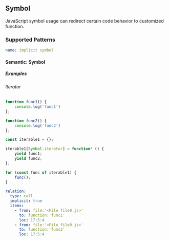 ## Symbol

JavaScript symbol usage can redirect certain code behavior to customized function.

### Supported Patterns

```yaml
name: implicit symbol
```

#### Semantic: Symbol

##### Examples

###### Iterator

```js
function func1() {
    console.log('func1')
};

function func2() {
    console.log('func2')
};

const iterable1 = {};

iterable1[Symbol.iterator] = function* () {
    yield func1;
    yield func2;
};

for (const func of iterable1) {
    func();
}
```

```yaml
relation:
  type: call
  implicit: true
  items:
    - from: file:'<File file0.js>'
      to: function:'func1'
      loc: 17:5:4
    - from: file:'<File file0.js>'
      to: function:'func2'
      loc: 17:5:4
```
